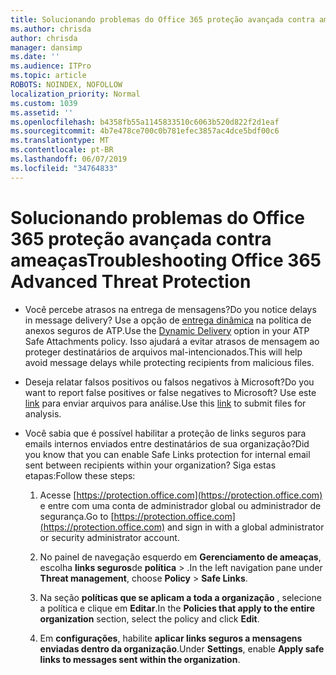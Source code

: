 ```yaml
---
title: Solucionando problemas do Office 365 proteção avançada contra ameaças
ms.author: chrisda
author: chrisda
manager: dansimp
ms.date: ''
ms.audience: ITPro
ms.topic: article
ROBOTS: NOINDEX, NOFOLLOW
localization_priority: Normal
ms.custom: 1039
ms.assetid: ''
ms.openlocfilehash: b4358fb55a1145833510c6063b520d822f2d1eaf
ms.sourcegitcommit: 4b7e478ce700c0b781efec3857ac4dce5bdf00c6
ms.translationtype: MT
ms.contentlocale: pt-BR
ms.lasthandoff: 06/07/2019
ms.locfileid: "34764833"
---
```

# <a name="troubleshooting-office-365-advanced-threat-protection"></a><span data-ttu-id="20162-102">Solucionando problemas do Office 365 proteção avançada contra ameaças</span><span class="sxs-lookup"><span data-stu-id="20162-102">Troubleshooting Office 365 Advanced Threat Protection</span></span>

- <span data-ttu-id="20162-103">Você percebe atrasos na entrega de mensagens?</span><span class="sxs-lookup"><span data-stu-id="20162-103">Do you notice delays in message delivery?</span></span> <span data-ttu-id="20162-104">Use a opção de [entrega dinâmica](https://docs.microsoft.com/office365/securitycompliance/dynamic-delivery-and-previewing) na política de anexos seguros de ATP.</span><span class="sxs-lookup"><span data-stu-id="20162-104">Use the [Dynamic Delivery](https://docs.microsoft.com/office365/securitycompliance/dynamic-delivery-and-previewing) option in your ATP Safe Attachments policy.</span></span> <span data-ttu-id="20162-105">Isso ajudará a evitar atrasos de mensagem ao proteger destinatários de arquivos mal-intencionados.</span><span class="sxs-lookup"><span data-stu-id="20162-105">This will help avoid message delays while protecting recipients from malicious files.</span></span>

- <span data-ttu-id="20162-106">Deseja relatar falsos positivos ou falsos negativos à Microsoft?</span><span class="sxs-lookup"><span data-stu-id="20162-106">Do you want to report false positives or false negatives to Microsoft?</span></span> <span data-ttu-id="20162-107">Use este [link](https://www.microsoft.com/wdsi/filesubmission/) para enviar arquivos para análise.</span><span class="sxs-lookup"><span data-stu-id="20162-107">Use this [link](https://www.microsoft.com/wdsi/filesubmission/) to submit files for analysis.</span></span>

- <span data-ttu-id="20162-108">Você sabia que é possível habilitar a proteção de links seguros para emails internos enviados entre destinatários de sua organização?</span><span class="sxs-lookup"><span data-stu-id="20162-108">Did you know that you can enable Safe Links protection for internal email sent between recipients within your organization?</span></span> <span data-ttu-id="20162-109">Siga estas etapas:</span><span class="sxs-lookup"><span data-stu-id="20162-109">Follow these steps:</span></span>

  1. <span data-ttu-id="20162-110">Acesse [https://protection.office.com](https://protection.office.com) e entre com uma conta de administrador global ou administrador de segurança.</span><span class="sxs-lookup"><span data-stu-id="20162-110">Go to [https://protection.office.com](https://protection.office.com) and sign in with a global administrator or security administrator account.</span></span>

  2. <span data-ttu-id="20162-111">No painel de navegação esquerdo em **Gerenciamento de ameaças**, escolha **links seguros**de **política** \> .</span><span class="sxs-lookup"><span data-stu-id="20162-111">In the left navigation pane under **Threat management**, choose **Policy** \> **Safe Links**.</span></span>

  3. <span data-ttu-id="20162-112">Na seção **políticas que se aplicam a toda a organização** , selecione a política e clique em **Editar**.</span><span class="sxs-lookup"><span data-stu-id="20162-112">In the **Policies that apply to the entire organization** section, select the policy and click **Edit**.</span></span>

  4. <span data-ttu-id="20162-113">Em **configurações**, habilite **aplicar links seguros a mensagens enviadas dentro da organização**.</span><span class="sxs-lookup"><span data-stu-id="20162-113">Under **Settings**, enable **Apply safe links to messages sent within the organization**.</span></span>
